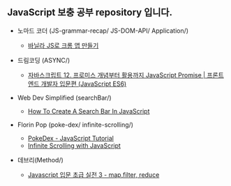 ## JavaScript 보충 공부 repository 입니다.

- 노마드 코더 (JS-grammar-recap/ JS-DOM-API/ Application/)

  - [바닐라 JS로 크롬 앱 만들기](https://nomadcoders.co/javascript-for-beginners)

- 드림코딩 (ASYNC/)

  - [자바스크립트 12. 프로미스 개념부터 활용까지 JavaScript Promise | 프론트엔드 개발자 입문편 (JavaScript ES6)](https://www.youtube.com/watch?v=JB_yU6Oe2eE)

- Web Dev Simplified (searchBar/)

  - [How To Create A Search Bar In JavaScript](https://www.youtube.com/watch?v=TlP5WIxVirU)

- Florin Pop (poke-dex/ infinite-scrolling/)

  - [PokeDex - JavaScript Tutorial](https://www.youtube.com/watch?v=XL68br6JyYs)
  - [Infinite Scrolling with JavaScript](https://www.youtube.com/watch?v=L8X4zAsoxb4)

- 데브리(Method/)
  - [Javascript 입문 초급 실전 3 - map,filter, reduce](https://www.youtube.com/watch?v=vqdzVZxoRtM)
